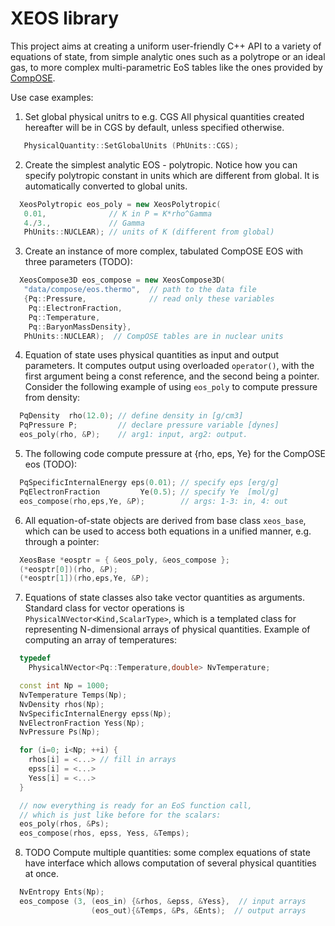 # XEOS library

This project aims at creating a uniform user-friendly
C++ API to a variety of equations of state, from simple analytic 
ones such as a polytrope or an ideal gas, to more complex 
multi-parametric EoS tables like the ones provided by 
[CompOSE](https://compose.obspm.fr/).

Use case examples:

1. Set global physical unitrs to e.g. CGS
All physical quantities created hereafter will be in CGS
by default, unless specified otherwise.
```cpp
   PhysicalQuantity::SetGlobalUnits (PhUnits::CGS);
```


2. Create the simplest analytic EOS - polytropic.
Notice how you can specify polytropic constant in units which
are different from global. It is automatically converted to 
global units.
```cpp
  XeosPolytropic eos_poly = new XeosPolytropic(
   0.01,              // K in P = K*rho^Gamma 
   4./3.,             // Gamma
   PhUnits::NUCLEAR); // units of K (different from global)
```

3. Create an instance of more complex, tabulated CompOSE EOS with three parameters (TODO):
```cpp
  XeosCompose3D eos_compose = new XeosCompose3D(
   "data/compose/eos.thermo",  // path to the data file
   {Pq::Pressure,              // read only these variables
    Pq::ElectronFraction,
    Pq::Temperature,
    Pq::BaryonMassDensity},  
   PhUnits::NUCLEAR);  // CompOSE tables are in nuclear units
```

4. Equation of state uses physical quantities as input and output
parameters. It computes output using overloaded `operator()`, 
with the first argument being a const reference, and the second 
being a pointer. Consider the following example of using `eos_poly`
to compute pressure from density:
```cpp
  PqDensity  rho(12.0); // define density in [g/cm3]
  PqPressure P;         // declare pressure variable [dynes]
  eos_poly(rho, &P);    // arg1: input, arg2: output.
```

5. The following code compute pressure at {rho, eps, Ye} for the 
CompOSE eos (TODO):
```cpp
  PqSpecificInternalEnergy eps(0.01); // specify eps [erg/g]
  PqElectronFraction         Ye(0.5); // specify Ye  [mol/g]
  eos_compose(rho,eps,Ye, &P);        // args: 1-3: in, 4: out
```

6. All equation-of-state objects are derived from base class
`xeos_base`, which can be used to access both equations in a unified
manner, e.g. through a pointer:
```cpp  
  XeosBase *eosptr = { &eos_poly, &eos_compose };
  (*eosptr[0])(rho, &P);
  (*eosptr[1])(rho,eps,Ye, &P);
```

7. Equations of state classes also take vector quantities as 
arguments. Standard class for vector operations is 
`PhysicalNVector<Kind,ScalarType>`, which is a templated class
for representing N-dimensional arrays of physical quantities. 
Example of computing an array of temperatures:
```cpp
  typedef 
    PhysicalNVector<Pq::Temperature,double> NvTemperature;

  const int Np = 1000;
  NvTemperature Temps(Np);
  NvDensity rhos(Np);
  NvSpecificInternalEnergy epss(Np);
  NvElectronFraction Yess(Np);
  NvPressure Ps(Np);

  for (i=0; i<Np; ++i) {
    rhos[i] = <...> // fill in arrays
    epss[i] = <...>
    Yess[i] = <...>
  }

  // now everything is ready for an EoS function call, 
  // which is just like before for the scalars:
  eos_poly(rhos, &Ps);
  eos_compose(rhos, epss, Yess, &Temps);
```

8. TODO
Compute multiple quantities: some complex equations of
state have interface which allows computation of several
physical quantities at once. 
```cpp
  NvEntropy Ents(Np);
  eos_compose (3, (eos_in) {&rhos, &epss, &Yess},  // input arrays
                  (eos_out){&Temps, &Ps, &Ents);  // output arrays
```


